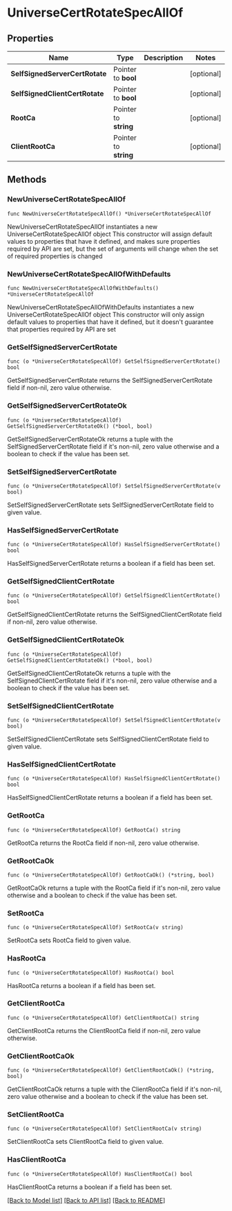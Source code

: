 # UniverseCertRotateSpecAllOf

## Properties

Name | Type | Description | Notes
------------ | ------------- | ------------- | -------------
**SelfSignedServerCertRotate** | Pointer to **bool** |  | [optional] 
**SelfSignedClientCertRotate** | Pointer to **bool** |  | [optional] 
**RootCa** | Pointer to **string** |  | [optional] 
**ClientRootCa** | Pointer to **string** |  | [optional] 

## Methods

### NewUniverseCertRotateSpecAllOf

`func NewUniverseCertRotateSpecAllOf() *UniverseCertRotateSpecAllOf`

NewUniverseCertRotateSpecAllOf instantiates a new UniverseCertRotateSpecAllOf object
This constructor will assign default values to properties that have it defined,
and makes sure properties required by API are set, but the set of arguments
will change when the set of required properties is changed

### NewUniverseCertRotateSpecAllOfWithDefaults

`func NewUniverseCertRotateSpecAllOfWithDefaults() *UniverseCertRotateSpecAllOf`

NewUniverseCertRotateSpecAllOfWithDefaults instantiates a new UniverseCertRotateSpecAllOf object
This constructor will only assign default values to properties that have it defined,
but it doesn't guarantee that properties required by API are set

### GetSelfSignedServerCertRotate

`func (o *UniverseCertRotateSpecAllOf) GetSelfSignedServerCertRotate() bool`

GetSelfSignedServerCertRotate returns the SelfSignedServerCertRotate field if non-nil, zero value otherwise.

### GetSelfSignedServerCertRotateOk

`func (o *UniverseCertRotateSpecAllOf) GetSelfSignedServerCertRotateOk() (*bool, bool)`

GetSelfSignedServerCertRotateOk returns a tuple with the SelfSignedServerCertRotate field if it's non-nil, zero value otherwise
and a boolean to check if the value has been set.

### SetSelfSignedServerCertRotate

`func (o *UniverseCertRotateSpecAllOf) SetSelfSignedServerCertRotate(v bool)`

SetSelfSignedServerCertRotate sets SelfSignedServerCertRotate field to given value.

### HasSelfSignedServerCertRotate

`func (o *UniverseCertRotateSpecAllOf) HasSelfSignedServerCertRotate() bool`

HasSelfSignedServerCertRotate returns a boolean if a field has been set.

### GetSelfSignedClientCertRotate

`func (o *UniverseCertRotateSpecAllOf) GetSelfSignedClientCertRotate() bool`

GetSelfSignedClientCertRotate returns the SelfSignedClientCertRotate field if non-nil, zero value otherwise.

### GetSelfSignedClientCertRotateOk

`func (o *UniverseCertRotateSpecAllOf) GetSelfSignedClientCertRotateOk() (*bool, bool)`

GetSelfSignedClientCertRotateOk returns a tuple with the SelfSignedClientCertRotate field if it's non-nil, zero value otherwise
and a boolean to check if the value has been set.

### SetSelfSignedClientCertRotate

`func (o *UniverseCertRotateSpecAllOf) SetSelfSignedClientCertRotate(v bool)`

SetSelfSignedClientCertRotate sets SelfSignedClientCertRotate field to given value.

### HasSelfSignedClientCertRotate

`func (o *UniverseCertRotateSpecAllOf) HasSelfSignedClientCertRotate() bool`

HasSelfSignedClientCertRotate returns a boolean if a field has been set.

### GetRootCa

`func (o *UniverseCertRotateSpecAllOf) GetRootCa() string`

GetRootCa returns the RootCa field if non-nil, zero value otherwise.

### GetRootCaOk

`func (o *UniverseCertRotateSpecAllOf) GetRootCaOk() (*string, bool)`

GetRootCaOk returns a tuple with the RootCa field if it's non-nil, zero value otherwise
and a boolean to check if the value has been set.

### SetRootCa

`func (o *UniverseCertRotateSpecAllOf) SetRootCa(v string)`

SetRootCa sets RootCa field to given value.

### HasRootCa

`func (o *UniverseCertRotateSpecAllOf) HasRootCa() bool`

HasRootCa returns a boolean if a field has been set.

### GetClientRootCa

`func (o *UniverseCertRotateSpecAllOf) GetClientRootCa() string`

GetClientRootCa returns the ClientRootCa field if non-nil, zero value otherwise.

### GetClientRootCaOk

`func (o *UniverseCertRotateSpecAllOf) GetClientRootCaOk() (*string, bool)`

GetClientRootCaOk returns a tuple with the ClientRootCa field if it's non-nil, zero value otherwise
and a boolean to check if the value has been set.

### SetClientRootCa

`func (o *UniverseCertRotateSpecAllOf) SetClientRootCa(v string)`

SetClientRootCa sets ClientRootCa field to given value.

### HasClientRootCa

`func (o *UniverseCertRotateSpecAllOf) HasClientRootCa() bool`

HasClientRootCa returns a boolean if a field has been set.


[[Back to Model list]](../README.md#documentation-for-models) [[Back to API list]](../README.md#documentation-for-api-endpoints) [[Back to README]](../README.md)


